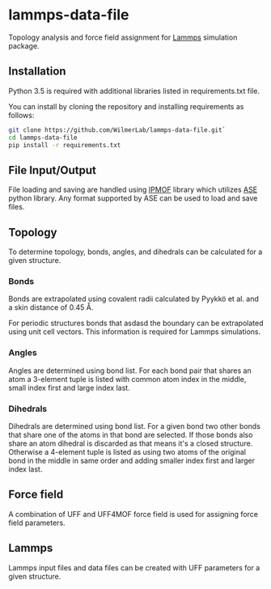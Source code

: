# lammps-data-file
Topology analysis and force field assignment for [Lammps][lammps] simulation package.

## Installation
Python 3.5 is required with additional libraries listed in requirements.txt file.

You can install by cloning the repository and installing requirements as follows:

```bash
git clone https://github.com/WilmerLab/lammps-data-file.git`
cd lammps-data-file
pip install -r requirements.txt
```
## File Input/Output
File loading and saving are handled using [IPMOF][ipmof] library which utilizes [ASE][ase] python library. Any format supported by ASE can be used to load and save files.

## Topology
To determine topology, bonds, angles, and dihedrals can be calculated for a given structure.

### Bonds
Bonds are extrapolated using covalent radii calculated by Pyykkö et al. and a skin distance of 0.45 Å.

For periodic structures bonds that asdasd the boundary can be extrapolated using unit cell vectors. This information is required for Lammps simulations.

### Angles
Angles are determined using bond list. For each bond pair that shares an atom a 3-element tuple is listed with common atom index in the middle, small index first and large index last.

### Dihedrals
Dihedrals are determined using bond list. For a given bond two other bonds that share one of the atoms in that bond are selected. If those bonds also share an atom dihedral is discarded as that means it's a closed structure. Otherwise a 4-element tuple is listed as using two atoms of the original bond in the middle in same order and adding smaller index first and larger index last.

## Force field
A combination of UFF and UFF4MOF force field is used for assigning force field parameters.

## Lammps
Lammps input files and data files can be created with UFF parameters for a given structure.

[lammps]: http://lammps.sandia.gov/
[ipmof]: https://github.com/kbsezginel/IPMOF
[ase]: https://wiki.fysik.dtu.dk/ase/
